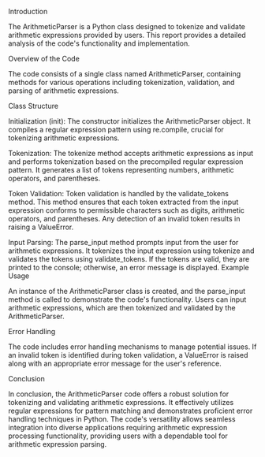 Introduction

The ArithmeticParser is a Python class designed to tokenize and validate arithmetic expressions provided by users. This report provides a detailed analysis of the code's functionality and implementation.

Overview of the Code

The code consists of a single class named ArithmeticParser, containing methods for various operations including tokenization, validation, and parsing of arithmetic expressions.

Class Structure

Initialization (init): The constructor initializes the ArithmeticParser object. It compiles a regular expression pattern using re.compile, crucial for tokenizing arithmetic expressions.

Tokenization: The tokenize method accepts arithmetic expressions as input and performs tokenization based on the precompiled regular expression pattern. It generates a list of tokens representing numbers, arithmetic operators, and parentheses.

Token Validation: Token validation is handled by the validate_tokens method. This method ensures that each token extracted from the input expression conforms to permissible characters such as digits, arithmetic operators, and parentheses. Any detection of an invalid token results in raising a ValueError.

Input Parsing: The parse_input method prompts input from the user for arithmetic expressions. It tokenizes the input expression using tokenize and validates the tokens using validate_tokens. If the tokens are valid, they are printed to the console; otherwise, an error message is displayed.
Example Usage

An instance of the ArithmeticParser class is created, and the parse_input method is called to demonstrate the code's functionality. Users can input arithmetic expressions, which are then tokenized and validated by the ArithmeticParser.

Error Handling

The code includes error handling mechanisms to manage potential issues. If an invalid token is identified during token validation, a ValueError is raised along with an appropriate error message for the user's reference.

Conclusion

In conclusion, the ArithmeticParser code offers a robust solution for tokenizing and validating arithmetic expressions. It effectively utilizes regular expressions for pattern matching and demonstrates proficient error handling techniques in Python. The code's versatility allows seamless integration into diverse applications requiring arithmetic expression processing functionality, providing users with a dependable tool for arithmetic expression parsing.

